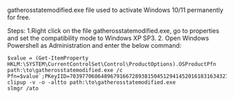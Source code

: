 gatherosstatemodified.exe file used to activate Windows 10/11 permanently for free.

Steps:
1.Right click on the file gatherosstatemodified.exe, go to properties and set the compatibility mode to Windows XP SP3.
2. Open Windows Powershell as Administration and enter the below command:

```
$value = (Get-ItemProperty HKLM:\SYSTEM\CurrentControlSet\Control\ProductOptions).OSProductPfn
path:\to\gatherosstatemodified.exe /c Pfn=$value`;PKeyIID=703977068648967916672893815045129414520161831634327680443048245
clipup -v -o -altto path:\to\gatherosstatemodified.exe
slmgr /ato
```

